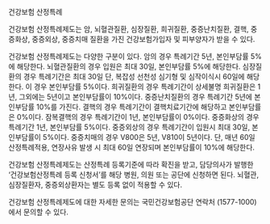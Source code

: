 건강보험 산정특례


건강보험 산정특례제도는 암, 뇌혈관질환, 심장질환, 희귀질환, 중증난치질환, 결핵, 중증화상, 중증외상, 중증치매 질환을 가진 건강보험가입자 및 피부양자가 받을 수 있다.


건강보험 산정특례제도는 다양한 구분이 있다. 암의 경우 특례기간 5년, 본인부담률 5%에 해당한다. 뇌혈관질환의 경우 입원은 최대 30일, 본인부담률 5%에 해당한다. 심장질환의 경우 특례기간은 최대 30일 단, 복잡성 선천성 심기형 및 심작이식시 60일에 해당한다. 이 경우 본인부담률 5%이다. 희귀질환의 경우 특례기간이 상세불명 희귀질환은 1년, 그외에는 5년이고 본인부담률이 10%이다. 중증난치질환의 경우 특례기간 5년에 본인부담률 10%를 가진다. 결핵의 경우 특례기간이 결핵치료기간에 해당하고 본인부담률은 0%이다. 잠복결핵의 경우 특례기간이 1년, 본인부담률이 0%이다. 중증화상의 경우 특례기간 1년, 본인부담률 5%이다. 중증외상의 경우 특례기간이 입원시 최대 30일, 본인부담률이 5%이다. 중증치매의 경우 V800은 5년, V810이 5년이다. 단, 매년 60일 산정특례적용, 연장사유 발생 시 최대 60일 연장되며 본인부담률이 10%에 해당한다. 


건강보험 산정특례제도는 산정특례 등록기준에 따라 확진을 받고, 담당의사가 발행한 ‘건강보험산정특례 등록 신청서’를 해당 병원, 의원 또는 공단에 신청하면 된다. 뇌혈관, 심장질환자, 중증외상환자는 별도 등록 없이 적용할 수 있다.


건강보험 산정특례제도에 대한 자세한 문의는 국민건강보험공단 연락처 (1577-1000)에서 문의할 수 있다.